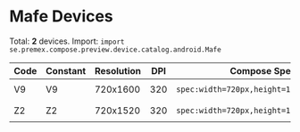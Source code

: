 # Mafe Devices

Total: **2** devices. Import: `import se.premex.compose.preview.device.catalog.android.Mafe`

| Code | Constant | Resolution | DPI | Compose Spec | Preview Usage |
|------|----------|------------|-----|-------------|---------------|
| V9 | V9 | 720x1600 | 320 | `spec:width=720px,height=1600px,dpi=320` | `@Preview(device = Mafe.V9)` |
| Z2 | Z2 | 720x1520 | 320 | `spec:width=720px,height=1520px,dpi=320` | `@Preview(device = Mafe.Z2)` |

<!-- Generated automatically. Do not edit manually. -->
